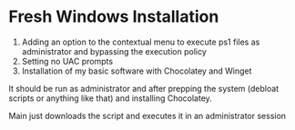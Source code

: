 # Fresh Windows Installation

1. Adding an option to the contextual menu to execute ps1 files as administrator and bypassing the execution policy
2. Setting no UAC prompts
3. Installation of my basic software with Chocolatey and Winget

It should be run as administrator and after prepping the system (debloat scripts or anything like that) and installing Chocolatey.

Main just downloads the script and executes it in an administrator session
